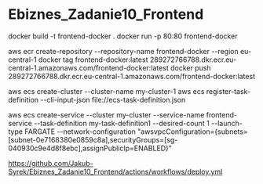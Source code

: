 # Ebiznes_Zadanie10_Frontend

docker build -t frontend-docker .
docker run -p 80:80 frontend-docker

aws ecr create-repository --repository-name frontend-docker --region eu-central-1
docker tag frontend-docker:latest 289272766788.dkr.ecr.eu-central-1.amazonaws.com/frontend-docker:latest
docker push 289272766788.dkr.ecr.eu-central-1.amazonaws.com/frontend-docker:latest

aws ecs create-cluster --cluster-name my-cluster-1
aws ecs register-task-definition --cli-input-json file://ecs-task-definition.json

aws ecs create-service --cluster my-cluster --service-name frontend-service --task-definition my-task-definition1 --desired-count 1 --launch-type FARGATE --network-configuration "awsvpcConfiguration={subnets=[subnet-0e7168380e0859c8a],securityGroups=[sg-040930c9e4d8f8ebc],assignPublicIp=ENABLED}"

https://github.com/Jakub-Syrek/Ebiznes_Zadanie10_Frontend/actions/workflows/deploy.yml